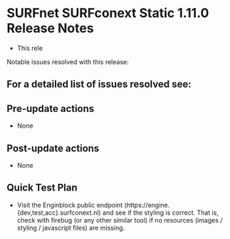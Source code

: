 # SURFnet SURFconext Static 1.11.0 Release Notes #

* This rele

Notable issues resolved with this release:

For a detailed list of issues resolved see:
-

Pre-update actions
------------------

* None

Post-update actions
-------------------

* None

Quick Test Plan
---------------

* Visit the Enginblock public endpoint (https://engine.{dev,test,acc}.surfconext.nl) and see if the styling is correct.
  That is, check with firebug (or any other similar tool) if no resources (images / styling / javascript files) are
  missing.